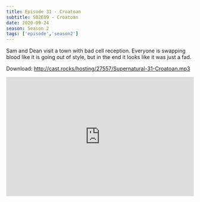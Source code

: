 ```yaml
---
title: Episode 31 - Croatoan
subtitle: S02E09 - Croatoan
date: 2020-09-24
season: Season 2
tags: ['episode','season2']
---
```


Sam and Dean visit a town with bad cell reception. Everyone is swapping blood like it is going out of style, but in the end it looks like it was just a fad.

Download: <a href="http://cast.rocks/hosting/27557/Supernatural-31-Croatoan.mp3" Alt="Supernatural Episode 31 - Croatoan">http://cast.rocks/hosting/27557/Supernatural-31-Croatoan.mp3</a>

<iframe src="https://cast.rocks/player/27557/Supernatural-31-Croatoan.mp3?episodeTitle=Episode%2031%20-%20Croatoan&podcastTitle=Couple%20of%20Idjits&episodeDate=September%2024th%2C%202020&imageURL=https%3A%2F%2Fcast.rocks%2Fhosting%2F27557%2Ffeeds%2FCAURZ.jpg" style="border: none; min-height: 265px; max-height: 320px; max-width: 558px; min-width: 270px; width: 100%; height: 100%;" scrollbars="no"></iframe>
